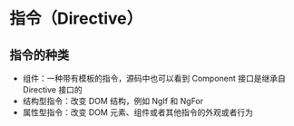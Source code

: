 # 指令（Directive）

## 指令的种类

- 组件：一种带有模板的指令，源码中也可以看到 Component 接口是继承自 Directive 接口的
- 结构型指令：改变 DOM 结构，例如 NgIf 和 NgFor
- 属性型指令：改变 DOM 元素、组件或者其他指令的外观或者行为
